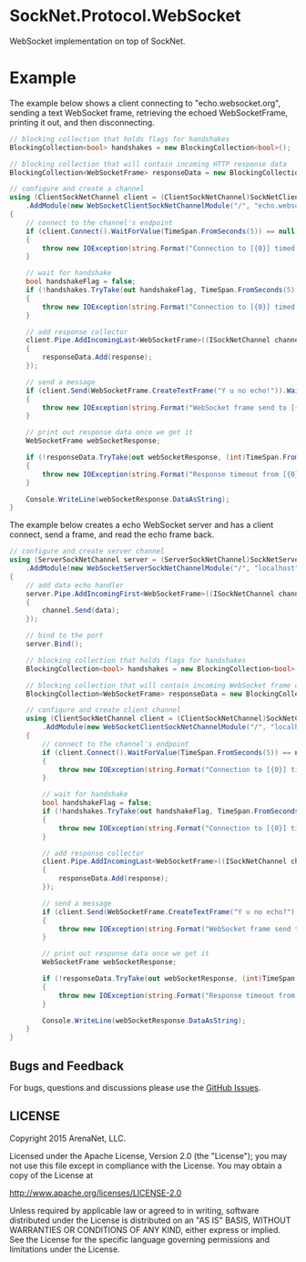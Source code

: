 SockNet.Protocol.WebSocket
=====
WebSocket implementation on top of SockNet.

Example
==========
The example below shows a client connecting to "echo.websocket.org", sending a text WebSocket frame, retrieving the echoed WebSocketFrame, printing it out, and then disconnecting.

```csharp
// blocking collection that holds flags for handshakes
BlockingCollection<bool> handshakes = new BlockingCollection<bool>();

// blocking collection that will contain incoming HTTP response data
BlockingCollection<WebSocketFrame> responseData = new BlockingCollection<WebSocketFrame>();

// configure and create a channel
using (ClientSockNetChannel client = (ClientSockNetChannel)SockNetClient.Create(new IPEndPoint(Dns.GetHostEntry("echo.websocket.org").AddressList[0], 80))
    .AddModule(new WebSocketClientSockNetChannelModule("/", "echo.websocket.org", (ISockNetChannel channel) => { handshakes.Add(true); })))
{
    // connect to the channel's endpoint
    if (client.Connect().WaitForValue(TimeSpan.FromSeconds(5)) == null)
    {
        throw new IOException(string.Format("Connection to [{0}] timed out.", client.RemoteEndpoint));
    }

    // wait for handshake
    bool handshakeFlag = false;
    if (!handshakes.TryTake(out handshakeFlag, TimeSpan.FromSeconds(5)) || !handshakeFlag)
    {
        throw new IOException(string.Format("Connection to [{0}] timed out.", client.RemoteEndpoint));
    }

    // add response collector
    client.Pipe.AddIncomingLast<WebSocketFrame>((ISockNetChannel channel, ref WebSocketFrame response) =>
    {
        responseData.Add(response);
    });

    // send a message
    if (client.Send(WebSocketFrame.CreateTextFrame("Y u no echo!")).WaitForValue(TimeSpan.FromSeconds(5)) == null)
    {
        throw new IOException(string.Format("WebSocket frame send to [{0}] timed out.", client.RemoteEndpoint));
    }

    // print out response data once we get it
    WebSocketFrame webSocketResponse;

    if (!responseData.TryTake(out webSocketResponse, (int)TimeSpan.FromSeconds(5).TotalMilliseconds))
    {
        throw new IOException(string.Format("Response timeout from [{0}].", client.RemoteEndpoint));
    }

    Console.WriteLine(webSocketResponse.DataAsString);
}
```

The example below creates a echo WebSocket server and has a client connect, send a frame, and read the echo frame back.

```csharp
// configure and create server channel
using (ServerSockNetChannel server = (ServerSockNetChannel)SockNetServer.Create(new IPEndPoint(IPAddress.Any, 0))
    .AddModule(new WebSocketServerSockNetChannelModule("/", "localhost")))
{
    // add data echo handler
    server.Pipe.AddIncomingFirst<WebSocketFrame>((ISockNetChannel channel, ref WebSocketFrame data) =>
    {
        channel.Send(data);
    });

    // bind to the port
    server.Bind();

    // blocking collection that holds flags for handshakes
    BlockingCollection<bool> handshakes = new BlockingCollection<bool>();

    // blocking collection that will contain incoming WebSocket frame data
    BlockingCollection<WebSocketFrame> responseData = new BlockingCollection<WebSocketFrame>();

    // configure and create client channel
    using (ClientSockNetChannel client = (ClientSockNetChannel)SockNetClient.Create(new IPEndPoint(IPAddress.Parse("127.0.0.1"), server.LocalEndpoint.Port))
        .AddModule(new WebSocketClientSockNetChannelModule("/", "localhost", (ISockNetChannel channel) => { handshakes.Add(true); })))
    {
        // connect to the channel's endpoint
        if (client.Connect().WaitForValue(TimeSpan.FromSeconds(5)) == null)
        {
            throw new IOException(string.Format("Connection to [{0}] timed out.", client.RemoteEndpoint));
        }

        // wait for handshake
        bool handshakeFlag = false;
        if (!handshakes.TryTake(out handshakeFlag, TimeSpan.FromSeconds(5)) || !handshakeFlag)
        {
            throw new IOException(string.Format("Connection to [{0}] timed out.", client.RemoteEndpoint));
        }

        // add response collector
        client.Pipe.AddIncomingLast<WebSocketFrame>((ISockNetChannel channel, ref WebSocketFrame response) =>
        {
            responseData.Add(response);
        });

        // send a message
        if (client.Send(WebSocketFrame.CreateTextFrame("Y u no echo?")).WaitForValue(TimeSpan.FromSeconds(5)) == null)
        {
            throw new IOException(string.Format("WebSocket frame send to [{0}] timed out.", client.RemoteEndpoint));
        }

        // print out response data once we get it
        WebSocketFrame webSocketResponse;

        if (!responseData.TryTake(out webSocketResponse, (int)TimeSpan.FromSeconds(5).TotalMilliseconds))
        {
            throw new IOException(string.Format("Response timeout from [{0}].", client.RemoteEndpoint));
        }

        Console.WriteLine(webSocketResponse.DataAsString);
    }
}
```

## Bugs and Feedback

For bugs, questions and discussions please use the [GitHub Issues](https://github.com/ArenaNet/SockNet/issues).

## LICENSE

Copyright 2015 ArenaNet, LLC.

Licensed under the Apache License, Version 2.0 (the "License");
you may not use this file except in compliance with the License.
You may obtain a copy of the License at

<http://www.apache.org/licenses/LICENSE-2.0>

Unless required by applicable law or agreed to in writing, software
distributed under the License is distributed on an "AS IS" BASIS,
WITHOUT WARRANTIES OR CONDITIONS OF ANY KIND, either express or implied.
See the License for the specific language governing permissions and
limitations under the License.
